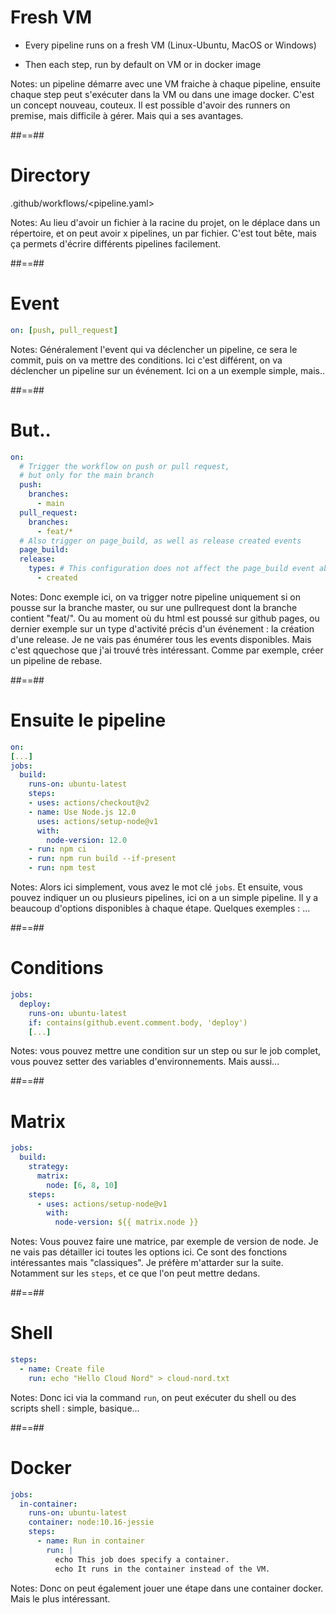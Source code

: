 # Fresh VM

* Every pipeline runs on a fresh VM (Linux-Ubuntu, MacOS or Windows)

* Then each step, run by default on VM or in docker image

Notes: un pipeline démarre avec une VM fraiche à chaque pipeline, ensuite chaque step peut s'exécuter dans la VM ou dans une image docker. C'est un concept nouveau, couteux. Il est possible d'avoir des runners on premise, mais difficile à gérer. Mais qui a ses avantages. 

##==##

# Directory

.github/workflows/<pipeline.yaml>

Notes: Au lieu d'avoir un fichier à la racine du projet, on le déplace dans un répertoire, et on peut avoir x pipelines, un par fichier. C'est tout bête, mais ça permets d'écrire différents pipelines facilement. 

##==##

# Event 

```yaml
on: [push, pull_request]
```

Notes: Généralement l'event qui va déclencher un pipeline, ce sera le commit, puis on va mettre des conditions. Ici c'est différent, on va déclencher un pipeline sur un événement. Ici on a un exemple simple, mais..

##==##

# But.. 

```yaml
on:
  # Trigger the workflow on push or pull request,
  # but only for the main branch
  push:
    branches:
      - main
  pull_request:
    branches:
      - feat/*
  # Also trigger on page_build, as well as release created events
  page_build:
  release:
    types: # This configuration does not affect the page_build event above
      - created
```

Notes: Donc exemple ici, on va trigger notre pipeline uniquement si on pousse sur la branche master, ou sur une pullrequest dont la branche contient "feat/". Ou au moment où du html est poussé sur github pages, ou dernier exemple sur un type d'activité précis d'un événement : la création d'une release. Je ne vais pas énumérer tous les events disponibles. Mais c'est qquechose que j'ai trouvé très intéressant.  Comme par exemple, créer un pipeline de rebase.

##==##

# Ensuite le pipeline

```yaml
on:
[...]
jobs:
  build:
    runs-on: ubuntu-latest
    steps:
    - uses: actions/checkout@v2
    - name: Use Node.js 12.0
      uses: actions/setup-node@v1
      with:
        node-version: 12.0
    - run: npm ci
    - run: npm run build --if-present
    - run: npm test
```

Notes: Alors ici simplement, vous avez le mot clé `jobs`. Et ensuite, vous pouvez indiquer un ou plusieurs pipelines, ici on a un simple pipeline. Il y a beaucoup d'options disponibles à chaque étape. Quelques exemples : ...

##==##

# Conditions

```yaml
jobs:
  deploy: 
    runs-on: ubuntu-latest
    if: contains(github.event.comment.body, 'deploy')
    [...]
```

Notes:  vous pouvez mettre une condition sur un step ou sur le job complet, vous pouvez setter des variables d'environnements. Mais aussi...

##==##

# Matrix

```yaml
jobs:
  build:
    strategy:
      matrix:
        node: [6, 8, 10]
    steps:
      - uses: actions/setup-node@v1
        with:
          node-version: ${{ matrix.node }}
```

Notes: Vous pouvez faire une matrice, par exemple de version de node. Je ne vais pas détailler ici toutes les options ici. Ce sont des fonctions intéressantes mais "classiques". Je préfère m'attarder sur la suite. Notamment sur les `steps`, et ce que l'on peut mettre dedans.

##==##

# Shell

```yaml
steps:
  - name: Create file
    run: echo "Hello Cloud Nord" > cloud-nord.txt
```

Notes: Donc ici via la command `run`, on peut exécuter du shell ou des scripts shell : simple, basique... 

##==##

# Docker

```yaml
jobs:
  in-container:
    runs-on: ubuntu-latest
    container: node:10.16-jessie
    steps:
      - name: Run in container
        run: |
          echo This job does specify a container.
          echo It runs in the container instead of the VM.
```

Notes: Donc on peut également jouer une étape dans une container docker. Mais le plus intéressant.

